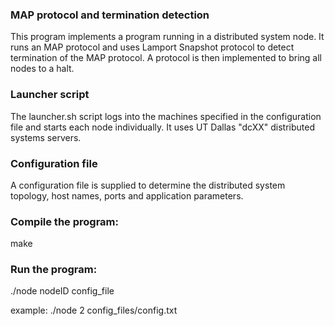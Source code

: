 ### MAP protocol and termination detection

This program implements a program running in a distributed system node. It runs an MAP protocol 
and uses Lamport Snapshot protocol to detect termination of the MAP protocol. A protocol is then 
implemented to bring all nodes to a halt.

### Launcher script

The launcher.sh script logs into the machines specified in the configuration file and starts each
node individually. It uses UT Dallas "dcXX" distributed systems servers.

### Configuration file

A configuration file is supplied to determine the distributed system topology, host names, ports 
and application parameters.

### Compile the program:

make

### Run the program:

./node nodeID config_file

example: ./node 2 config_files/config.txt
